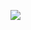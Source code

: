
<p>
  <img src="https://img.shields.io/badge/Python-3776AB?style=for-the-badge&logo=python&logoColor=white" />

</p>
